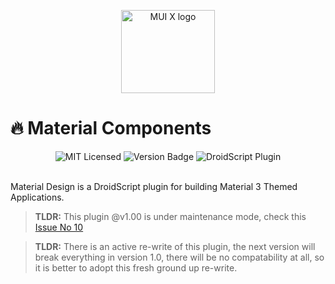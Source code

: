 <!-- markdownlint-disable-next-line -->
<p align="center">
  <a href="https://mui.com/x/" rel="noopener" target="_blank"><img width="150" height="133" src="https://mui.com/static/logo.svg" alt="MUI X logo"></a>
</p>

# 🔥 Material Components

<div align="center">
<img alt="MIT Licensed" src="https://img.shields.io/badge/license-Zlib-blue.svg">
<img alt="Version Badge" src="https://img.shields.io/badge/version-1.0.0-brightgreen.svg">
<img alt="DroidScript Plugin" src="https://img.shields.io/badge/platform-Android-blue.svg">
</div>

<br>

Material Design is a DroidScript plugin for building Material 3 Themed Applications.

> **TLDR:** This plugin @v1.00 is under maintenance mode, check this [Issue No 10](https://github.com/oarabiledev/material-design/issues/10)

> **TLDR:** There is an active re-write of this plugin, the next version will break everything in version 1.0, there will be no
> compatability at all, so it is better to adopt this fresh ground up re-write.
